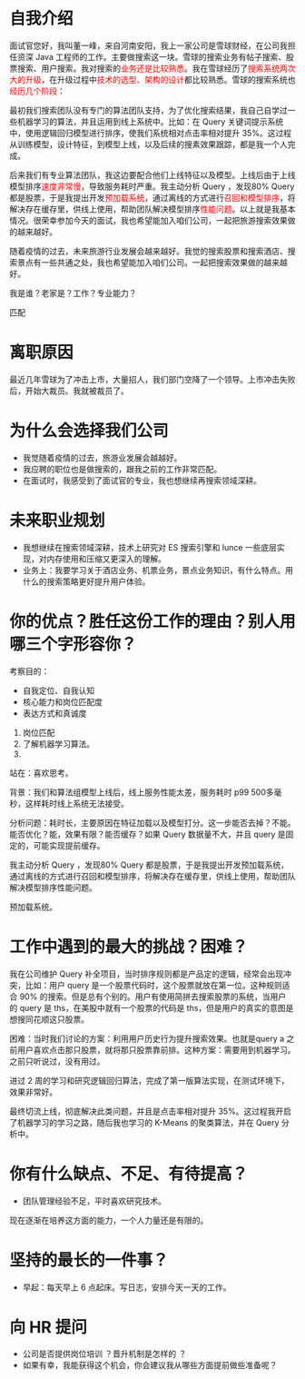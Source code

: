 # 自我介绍



面试官您好，我叫董一峰，来自河南安阳，我上一家公司是雪球财经，在公司我担任资深 Java 工程师的工作。主要做搜索这一块。雪球的搜索业务有帖子搜索、股票搜索、用户搜索。我对搜索的<font color=red>业务还是比较熟悉</font>。我在雪球经历了<font color=red>搜索系统两次大的升级</font>，在升级过程中<font color=red>技术的选型、架构的设计</font>都比较熟悉。雪球的搜索系统也<font color=red>经历几个阶段</font>：

最初我们搜索团队没有专门的算法团队支持，为了优化搜索结果，我自己自学过一些机器学习的算法，并且运用到线上系统中。比如：在 Query 关键词提示系统中，使用逻辑回归模型进行排序，使我们系统相对点击率相对提升 35%。这过程从训练模型，设计特征，到模型上线，以及后续的搜素效果跟踪，都是我一个人完成。



后来我们有专业算法团队，我这边要配合他们上线特征以及模型。上线后由于上线模型排序<font color=red>速度非常慢</font>，导致服务耗时严重。我主动分析 Query ，发现80% Query 都是股票，于是我提出开发<font color=red>预加载系统</font>，通过离线的方式进行<font color=red>召回和模型排序</font>，将解决存在缓存里，供线上使用，帮助团队解决模型排序<font color=red>性能问题</font>。以上就是我基本情况。很荣幸参加今天的面试，我也希望能加入咱们公司，一起把旅游搜索效果做的越来越好。



随着疫情的过去，未来旅游行业发展会越来越好。我觉的搜索股票和搜索酒店、搜索景点有一些共通之处，我也希望能加入咱们公司。一起把搜索效果做的越来越好。



我是谁？老家是？工作？专业能力？

匹配



# 离职原因

最近几年雪球为了冲击上市，大量招人，我们部门空降了一个领导。上市冲击失败后，开始大裁员。我就被裁员了。



# 为什么会选择我们公司

- 我觉随着疫情的过去，旅游业发展会越越好。
- 我应聘的职位也是做搜索的，跟我之前的工作非常匹配。
- 在面试时，我感受到了面试官的专业，我也想继续再搜索领域深耕。



# 未来职业规划

- 我想继续在搜索领域深耕，技术上研究对 ES 搜索引擎和 lunce 一些底层实现，对内存使用和压缩又更深入的理解。
- 业务上：我要学习关于酒店业务、机票业务，景点业务知识，有什么特点。用什么的搜索策略更好提升用户体验。





# 你的优点？胜任这份工作的理由？别人用哪三个字形容你？

考察目的：

- 自我定位、自我认知
- 核心能力和岗位匹配度
- 表达方式和真诚度



1. 岗位匹配
2. 了解机器学习算法。
3. 



站在：喜欢思考。

背景：我们和算法组模型上线后，线上服务性能太差，服务耗时 p99 500多毫秒，这样耗时线上系统无法接受。

分析问题：耗时长，主要原因在特征加载以及模型打分。这一步能否去掉？不能。能否优化？能，效果有限？能否缓存？如果 Query 数据量不大，并且 query 是固定的，可能实现提前缓存。

我主动分析 Query ，发现80% Query 都是股票，于是我提出开发预加载系统，通过离线的方式进行召回和模型排序，将解决存在缓存里，供线上使用，帮助团队解决模型排序性能问题。



预加载系统。



# 工作中遇到的最大的挑战？困难？

我在公司维护 Query 补全项目，当时排序规则都是产品定的逻辑，经常会出现冲突，比如：用户 query 是一个股票代码时，这个股票就放在第一位。这种规则适合 90% 的搜索。但是总有个别的。用户有使用简拼去搜索股票的系统，当用户 的 query 是 ths，在美股中就有一个股票的代码是 ths，但是用户的真实的意图是想搜同花顺这只股票。

困难：当时我们讨论的方案：利用用户历史行为提升搜索效果。也就是query  a 之前用户喜欢点击那只股票，就将那只股票靠前排。这种方案：需要用到机器学习。之前只听说过，没有用过。

进过 2 周的学习和研究逻辑回归算法，完成了第一版算法实现，在测试环境下，效果非常好。

最终切流上线，彻底解决此类问题，并且是点击率相对提升 35%。这过程我开启了机器学习的学习之路，随后我也学习的 K-Means 的聚类算法，并在 Query 分析中。



# 你有什么缺点、不足、有待提高？

- 团队管理经验不足，平时喜欢研究技术。

 现在逐渐在培养这方面的能力，一个人力量还是有限的。

# 坚持的最长的一件事？

- 早起：每天早上 6 点起床。写日志，安排今天一天的工作。



# 向 HR 提问

- 公司是否提供岗位培训 ？晋升机制是怎样的 ？
- 如果有幸，我能获得这个机会，你会建议我从哪些方面提前做些准备呢？